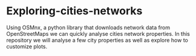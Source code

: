 # Exploring-cities-networks
Using OSMnx, a python library that downloads network data from OpenStreetMaps we can quickly analyse cities network properties. In this repository we will analyse a few city properties as well as explore how to customize plots.
